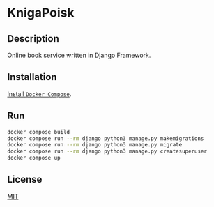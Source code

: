 # KnigaPoisk

## Description

Оnline book service written in Django Framework.

## Installation

[Install `Docker Compose`](https://docs.docker.com/compose/install/).

## Run

```bash
docker compose build
docker compose run --rm django python3 manage.py makemigrations
docker compose run --rm django python3 manage.py migrate
docker compose run --rm django python3 manage.py createsuperuser
docker compose up
```

## License

[MIT](LICENSE)
